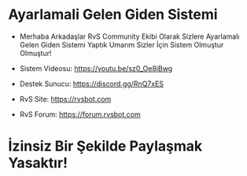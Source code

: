 # Ayarlamali Gelen Giden Sistemi


- Merhaba Arkadaşlar RvS Community Ekibi Olarak Sizlere Ayarlamalı Gelen Giden Sistemi Yaptık  Umarım Sizler İçin Sistem Olmuştur Olmuştur!

- Sistem Videosu: https://youtu.be/sz0_Oe8jBwg
- Destek Sunucu: https://discord.gg/RnQ7xES​​
- RvS Site: https://rvsbot.com​​
- RvS Forum: https://forum.rvsbot.com​

# İzinsiz Bir Şekilde Paylaşmak Yasaktır!
